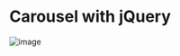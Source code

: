 # Carousel with jQuery
![image](https://github.com/user-attachments/assets/d8a88e0f-f1a4-4aca-873a-953344845ee9)

